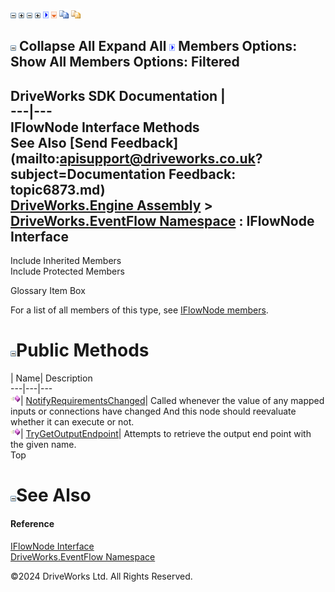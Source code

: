 ![](dotnetimages/collapse.gif) ![](dotnetimages/expand.gif) ![](dotnetimages/collapse.gif) ![](dotnetimages/expand.gif) ![](dotnetimages/drpdown.gif) ![](dotnetimages/drpdown_orange.gif) ![](dotnetimages/copycode.gif) ![](dotnetimages/copycodeHighlight.gif)

![](dotnetimages/collapse.gif) Collapse All Expand All ![](dotnetimages/drpdown.gif) Members Options: Show All  Members Options: Filtered   
---  
DriveWorks SDK Documentation  |   
---|---  
IFlowNode Interface Methods   
See Also [Send Feedback](mailto:apisupport@driveworks.co.uk?subject=Documentation Feedback: topic6873.md)  
[DriveWorks.Engine Assembly](topic2156.md) > [DriveWorks.EventFlow Namespace](topic6871.md) : IFlowNode Interface  
---  
  
Include Inherited Members    
Include Protected Members    


Glossary Item Box

For a list of all members of this type, see [IFlowNode members](topic6874.md).

# ![](dotnetimages/collapse.gif)Public Methods

| Name| Description  
---|---|---  
![ Method](dotnetimages/Method.gif)| [NotifyRequirementsChanged](topic6878.md)| Called whenever the value of any mapped inputs or connections have changed And this node should reevaluate whether it can execute or not.   
![ Method](dotnetimages/Method.gif)| [TryGetOutputEndpoint](topic6879.md)| Attempts to retrieve the output end point with the given name.   
Top

# ![](dotnetimages/collapse.gif)See Also

#### Reference

[IFlowNode Interface](topic6873.md)   
[DriveWorks.EventFlow Namespace](topic6871.md)

©2024 DriveWorks Ltd. All Rights Reserved.

